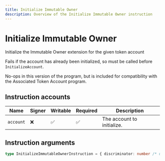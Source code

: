 ```yaml
---
title: Initialize Immutable Owner
description: Overview of the Initialize Immutable Owner instruction
---
```


# Initialize Immutable Owner

Initialize the Immutable Owner extension for the given token account

Fails if the account has already been initialized, so must be called
before `InitializeAccount`.

No-ops in this version of the program, but is included for compatibility
with the Associated Token Account program.

## Instruction accounts

| Name      | Signer | Writable | Required | Description                |
| --------- | ------ | -------- | -------- | -------------------------- |
| `account` | ❌      | ✅        | ✅        | The account to initialize. |

## Instruction arguments

```ts
type InitializeImmutableOwnerInstruction = { discriminator: number /* u8 */ }
```